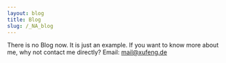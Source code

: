```yaml
---
layout: blog
title: Blog
slug: /_NA_blog
---
```

There is no Blog now. It is just an example. If you want to know more about me, why not contact me directly? Email: mail@xufeng.de